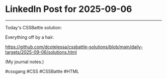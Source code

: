 # LinkedIn Post for 2025-09-06

---

Today's CSSBattle solution:

Everything off by a hair.

https://github.com/dcotelessa/cssbattle-solutions/blob/main/daily-targets/2025-09-06/solutions.html

(My journal notes.)

#cssgang #CSS #CSSBattle #HTML
